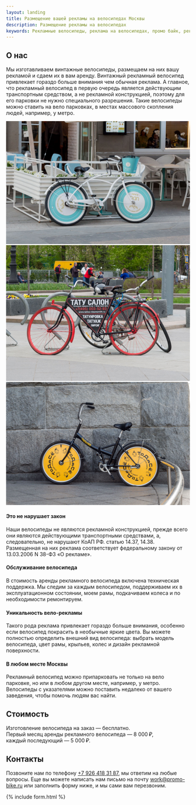 ```yaml
---
layout: landing
title: Размещение вашей рекламы на велосипедах Москвы
description: Размещение рекламы на велосипедах
keywords: Рекламные велосипеды, реклама на велосипедах, промо байк, реклама, аренда, велореклама
---
```


## О нас

Мы изготавливаем винтажные велосипеды, размещаем на них вашу рекламой и сдаем их в вам аренду.
Винтажный  рекламный велосипед привлекает гораздо больше внимания чем обычная реклама.
А главное, что рекламный велосипед в первую очередь является действующим транспортным средством,
а не рекламной конструкцией, поэтому для его парковки не нужно специального разрешения.
Такие велосипеды можно ставить на вело парковках, в местах массового скопления
людей, например, у метро.

<div class="works">
  <img src="/img/1.jpg" alt="">
  <img src="/img/2.jpg" alt="">
  <img src="/img/3.jpg" alt="">
</div>

#### Это не нарушает закон
Наши велосипеды не являются рекламной конструкцией, прежде всего они являются действующими
транспортными средствами, а, следовательно, не нарушают КоАП РФ. статью 14.37, 14.38.
Размещенная на них реклама соответствует федеральному закону от 13.03.2006 N 38-ФЗ «О рекламе».

#### Обслуживание велосипеда
В стоимость аренды рекламного велосипеда включена техническая поддержка. Мы следим за каждым
велосипедом, поддерживаем их в эксплуатационном состоянии, моем рамы, подкачиваем колеса и по
необходимости ремонтируем.

#### Уникальность вело-рекламы
Такого рода реклама привлекает гораздо больше внимания, особенно если велосипед покрасить
в необычные яркие цвета. Вы можете полностью определить внешний вид велосипеда: выбрать
модель велосипеда, цвет рамы, крыльев, колес и дизайн рекламной поверхности.

#### В любом месте Москвы
Рекламный велосипед можно припарковать не только на вело парковке, но или в любом другом месте,
например, у метро. Велосипеды с указателями можно поставить недалеко от вашего заведения,
чтобы помочь людям вас найти.

## Стоимость
Изготовление велосипеда на заказ — бесплатно.<br>
Первый месяц аренды рекламного велосипеда — 8 000 ₽,<br>
каждый последующий — 5 000 ₽.

## Контакты
Позвоните нам по телефону [+7 926 418 31 87](tel:+79264183187), мы ответим на любые вопросы. Еще вы можете написать нам письмо на почту [work@promo-bike.ru](mailto:work@promo-bike.ru) или заполнить форму ниже, и мы сами вам перезвоним.

{% include form.html %}

